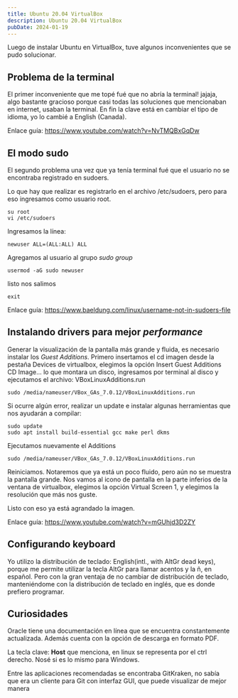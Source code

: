 ```yaml
---
title: Ubuntu 20.04 VirtualBox
description: Ubuntu 20.04 VirtualBox
pubDate: 2024-01-19
---
```


Luego de instalar Ubuntu en VirtualBox, tuve algunos inconvenientes 
que se pudo solucionar.

## Problema de la terminal

El primer inconveniente que me topé fué que no abría la terminal! jajaja, 
algo bastante gracioso porque casi todas las soluciones que mencionaban
en internet, usaban la terminal. En fin la clave está en cambiar el tipo
de idioma, yo lo cambié a English (Canada). 

Enlace guía: https://www.youtube.com/watch?v=NvTMQBxGqDw

## El modo sudo

El segundo problema una vez que ya tenía terminal fué que el usuario no
se encontraba registrado en sudoers. 

Lo que hay que realizar es registrarlo en el archivo /etc/sudoers, pero para
eso ingresamos como usuario root.

    su root
    vi /etc/sudoers

Ingresamos la línea:

    newuser ALL=(ALL:ALL) ALL

Agregamos al usuario al grupo *sudo group*

    usermod -aG sudo newuser

listo nos salimos

    exit

Enlace guía: https://www.baeldung.com/linux/username-not-in-sudoers-file

## Instalando drivers para mejor *performance*

Generar la visualización de la pantalla más grande y fluida, es necesario instalar
los *Guest Additions*. Primero insertamos el cd imagen desde la pestaña Devices de
virtualbox, elegimos la opción Insert Guest Additions CD Image...
lo que montara un disco, ingresamos por terminal al disco y ejecutamos el archivo: 
VBoxLinuxAdditions.run

    sudo /media/nameuser/VBox_GAs_7.0.12/VBoxLinuxAdditions.run

Si ocurre algún error, realizar un update e instalar algunas herramientas que nos
ayudarán a compilar:

    sudo update
    sudo apt install build-essential gcc make perl dkms

Ejecutamos nuevamente el Additions

    sudo /media/nameuser/VBox_GAs_7.0.12/VBoxLinuxAdditions.run

Reiniciamos. Notaremos que ya está un poco fluido, pero aún no se muestra la pantalla
grande. Nos vamos al icono de pantalla en la parte inferios de la ventana de virtualbox,
elegimos la opción Virtual Screen 1, y elegimos la resolución que más nos guste. 

Listo con eso ya está agrandado la imagen.

Enlace guía: https://www.youtube.com/watch?v=mGUhjd3D2ZY

## Configurando keyboard

Yo utilizo la distribución de teclado: English(intl., with AltGr dead keys), porque
me permite utilizar la tecla AltGr para llamar acentos y la ñ, en español. Pero
con la gran ventaja de no cambiar de distribución de teclado, manteniéndome con
la distribución de teclado en inglés, que es donde prefiero programar.

## Curiosidades

Oracle tiene una documentación en línea que se encuentra constantemente 
actualizada. Además cuenta con la opción de descarga en formato PDF.

La tecla clave: **Host** que menciona, en linux se representa por el ctrl derecho.
Nosé si es lo mismo para Windows.

Entre las aplicaciones recomendadas se encontraba GitKraken, no sabía que era un
cliente para Git con interfaz GUI, que puede visualizar de mejor manera 